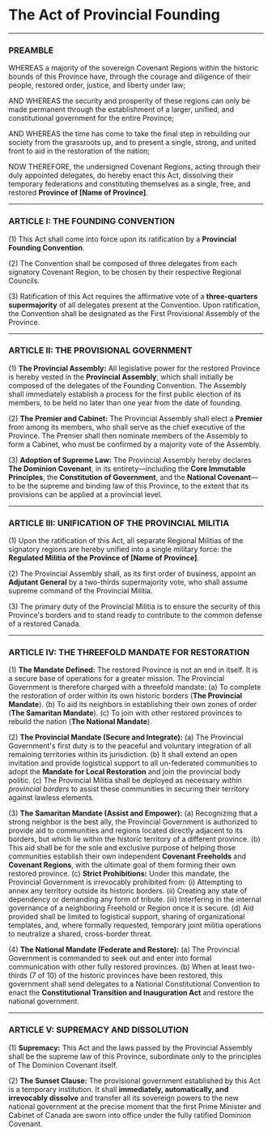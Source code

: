 # The Act of Provincial Founding

---

### PREAMBLE

WHEREAS a majority of the sovereign Covenant Regions within the historic bounds of this Province have, through the courage and diligence of their people, restored order, justice, and liberty under law;

AND WHEREAS the security and prosperity of these regions can only be made permanent through the establishment of a larger, unified, and constitutional government for the entire Province;

AND WHEREAS the time has come to take the final step in rebuilding our society from the grassroots up, and to present a single, strong, and united front to aid in the restoration of the nation;

NOW THEREFORE, the undersigned Covenant Regions, acting through their duly appointed delegates, do hereby enact this Act, dissolving their temporary federations and constituting themselves as a single, free, and restored **Province of [Name of Province]**.

---

### ARTICLE I: THE FOUNDING CONVENTION

(1) This Act shall come into force upon its ratification by a **Provincial Founding Convention**.

(2) The Convention shall be composed of three delegates from each signatory Covenant Region, to be chosen by their respective Regional Councils.

(3) Ratification of this Act requires the affirmative vote of a **three-quarters supermajority** of all delegates present at the Convention. Upon ratification, the Convention shall be designated as the First Provisional Assembly of the Province.

---

### ARTICLE II: THE PROVISIONAL GOVERNMENT

(1) **The Provincial Assembly:** All legislative power for the restored Province is hereby vested in the **Provincial Assembly**, which shall initially be composed of the delegates of the Founding Convention. The Assembly shall immediately establish a process for the first public election of its members, to be held no later than one year from the date of founding.

(2) **The Premier and Cabinet:** The Provincial Assembly shall elect a **Premier** from among its members, who shall serve as the chief executive of the Province. The Premier shall then nominate members of the Assembly to form a Cabinet, who must be confirmed by a majority vote of the Assembly.

(3) **Adoption of Supreme Law:** The Provincial Assembly hereby declares **The Dominion Covenant**, in its entirety—including the **Core Immutable Principles**, the **Constitution of Government**, and the **National Covenant**—to be the supreme and binding law of this Province, to the extent that its provisions can be applied at a provincial level.

---

### ARTICLE III: UNIFICATION OF THE PROVINCIAL MILITIA

(1) Upon the ratification of this Act, all separate Regional Militias of the signatory regions are hereby unified into a single military force: the **Regulated Militia of the Province of [Name of Province]**.

(2) The Provincial Assembly shall, as its first order of business, appoint an **Adjutant General** by a two-thirds supermajority vote, who shall assume supreme command of the Provincial Militia.

(3) The primary duty of the Provincial Militia is to ensure the security of this Province's borders and to stand ready to contribute to the common defense of a restored Canada.

---

### ARTICLE IV: THE THREEFOLD MANDATE FOR RESTORATION

(1) **The Mandate Defined:** The restored Province is not an end in itself. It is a secure base of operations for a greater mission. The Provincial Government is therefore charged with a threefold mandate:
    (a) To complete the restoration of order within its own historic borders (**The Provincial Mandate**).
    (b) To aid its neighbors in establishing their own zones of order (**The Samaritan Mandate**).
    (c) To join with other restored provinces to rebuild the nation (**The National Mandate**).

(2) **The Provincial Mandate (Secure and Integrate):**
    (a) The Provincial Government's first duty is to the peaceful and voluntary integration of all remaining territories within its jurisdiction.
    (b) It shall extend an open invitation and provide logistical support to all un-federated communities to adopt the **Mandate for Local Restoration** and join the provincial body politic.
    (c) The Provincial Militia shall be deployed as necessary *within provincial borders* to assist these communities in securing their territory against lawless elements.

(3) **The Samaritan Mandate (Assist and Empower):**
    (a) Recognizing that a strong neighbor is the best ally, the Provincial Government is authorized to provide aid to communities and regions located directly adjacent to its borders, but which lie within the historic territory of a different province.
    (b) This aid shall be for the sole and exclusive purpose of helping those communities establish their own independent **Covenant Freeholds** and **Covenant Regions**, with the ultimate goal of them forming their own restored province.
    (c) **Strict Prohibitions:** Under this mandate, the Provincial Government is irrevocably prohibited from:
        (i) Attempting to annex any territory outside its historic borders.
        (ii) Creating any state of dependency or demanding any form of tribute.
        (iii) Interfering in the internal governance of a neighboring Freehold or Region once it is secure.
    (d) Aid provided shall be limited to logistical support, sharing of organizational templates, and, where formally requested, temporary joint militia operations to neutralize a shared, cross-border threat.

(4) **The National Mandate (Federate and Restore):**
    (a) The Provincial Government is commanded to seek out and enter into formal communication with other fully restored provinces.
    (b) When at least two-thirds (7 of 10) of the historic provinces have been restored, this government shall send delegates to a National Constitutional Convention to enact the **Constitutional Transition and Inauguration Act** and restore the national government.

---

### ARTICLE V: SUPREMACY AND DISSOLUTION

(1) **Supremacy:** This Act and the laws passed by the Provincial Assembly shall be the supreme law of this Province, subordinate only to the principles of The Dominion Covenant itself.

(2) **The Sunset Clause:** The provisional government established by this Act is a temporary institution. It shall **immediately, automatically, and irrevocably dissolve** and transfer all its sovereign powers to the new national government at the precise moment that the first Prime Minister and Cabinet of Canada are sworn into office under the fully ratified Dominion Covenant.
